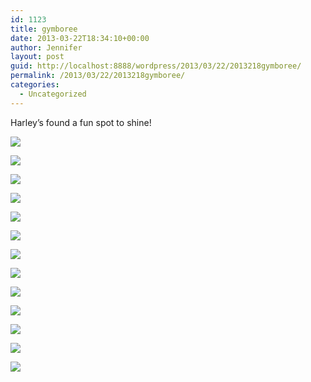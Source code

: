```yaml
---
id: 1123
title: gymboree
date: 2013-03-22T18:34:10+00:00
author: Jennifer
layout: post
guid: http://localhost:8888/wordpress/2013/03/22/2013218gymboree/
permalink: /2013/03/22/2013218gymboree/
categories:
  - Uncategorized
---
```

Harley&#8217;s found a fun spot to shine!

<div class="image-gallery-wrapper">
  <p>
    <img src="http://static1.squarespace.com/static/50db6bb3e4b015296cd43789/50dfa5b1e4b0dc6320e0b5ea/514b940be4b0ae4f41e5d857/1363977021095/2013-03-20+09.44.38.jpg.38.jpg?format=original" />
  </p>
  
  <p>
    <img src="http://static1.squarespace.com/static/50db6bb3e4b015296cd43789/50dfa5b1e4b0dc6320e0b5ea/514b939ae4b04c1b02b283eb/1363907493327/2013-03-20+09.54.29.jpg.29.jpg?format=original" />
  </p>
  
  <p>
    <img src="http://static1.squarespace.com/static/50db6bb3e4b015296cd43789/50dfa5b1e4b0dc6320e0b5ea/514b934de4b0c1f1807ea514/1363907416783/2013-03-20+09.54.43.jpg.43.jpg?format=original" />
  </p>
  
  <p>
    <img src="http://static1.squarespace.com/static/50db6bb3e4b015296cd43789/50dfa5b1e4b0dc6320e0b5ea/514b9393e4b09fef8c0a096a/1363907485206/2013-03-20+09.54.41.jpg.41.jpg?format=original" />
  </p>
  
  <p>
    <img src="http://static1.squarespace.com/static/50db6bb3e4b015296cd43789/50dfa5b1e4b0dc6320e0b5ea/514b9493e4b0ae4f41e5d9a9/1363976865403/2013-03-20+09.44.37.jpg.37.jpg?format=original" />
  </p>
  
  <p>
    <img src="http://static1.squarespace.com/static/50db6bb3e4b015296cd43789/50dfa5b1e4b0dc6320e0b5ea/514b93aae4b09fef8c0a09a6/1363907510413/2013-03-20+09.53.56.jpg.56.jpg?format=original" />
  </p>
  
  <p>
    <img src="http://static1.squarespace.com/static/50db6bb3e4b015296cd43789/50dfa5b1e4b0dc6320e0b5ea/514b93c4e4b04c1b02b28436/1363907535151/2013-03-20+09.52.18.jpg.18.jpg?format=original" />
  </p>
  
  <p>
    <img src="http://static1.squarespace.com/static/50db6bb3e4b015296cd43789/50dfa5b1e4b0dc6320e0b5ea/514b93e2e4b0f1fab131a721/1363907566924/2013-03-20+09.52.16.jpg.16.jpg?format=original" />
  </p>
  
  <p>
    <img src="http://static1.squarespace.com/static/50db6bb3e4b015296cd43789/50dfa5b1e4b0dc6320e0b5ea/514b940be4b04c1b02b284ce/1363907608975/2013-03-20+09.52.15.jpg.15.jpg?format=original" />
  </p>
  
  <p>
    <img src="http://static1.squarespace.com/static/50db6bb3e4b015296cd43789/50dfa5b1e4b0dc6320e0b5ea/514b94afe4b09fef8c0a0be2/1363907771996/2013-03-20+09.43.13.jpg.13.jpg?format=original" />
  </p>
  
  <p>
    <img src="http://static1.squarespace.com/static/50db6bb3e4b015296cd43789/50dfa5b1e4b0dc6320e0b5ea/514b94a3e4b0f1fab131a875/1363907758759/2013-03-20+09.44.37.jpg.37.jpg?format=original" />
  </p>
  
  <p>
    <img src="http://static1.squarespace.com/static/50db6bb3e4b015296cd43789/50dfa5b1e4b0dc6320e0b5ea/514b94a3e4b0f1fab131a877/1363977241494/2013-03-20+09.43.13.jpg.13.jpg?format=original" />
  </p>
  
  <p>
    <img src="http://static1.squarespace.com/static/50db6bb3e4b015296cd43789/50dfa5b1e4b0dc6320e0b5ea/514b94ade4b09fef8c0a0bde/1363907770302/2013-03-20+09.42.55.jpg.55.jpg?format=original" />
  </p>
</div>